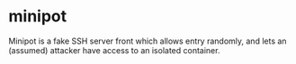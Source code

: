 # minipot

Minipot is a fake SSH server front which allows entry randomly, and lets an (assumed) attacker have access to an isolated container. 
